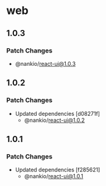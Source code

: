 # web

## 1.0.3

### Patch Changes

- @nankio/react-ui@1.0.3

## 1.0.2

### Patch Changes

- Updated dependencies [d08271f]
  - @nankio/react-ui@1.0.2

## 1.0.1

### Patch Changes

- Updated dependencies [f285621]
  - @nankio/react-ui@1.0.1
